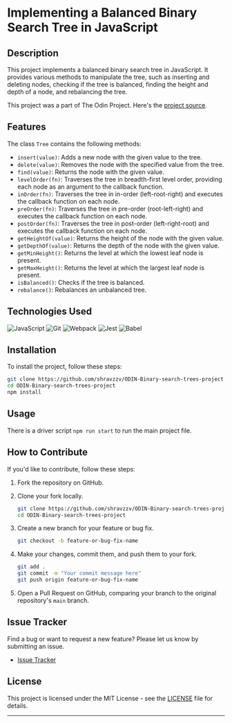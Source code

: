 # Implementing a Balanced Binary Search Tree in JavaScript

## Description

This project implements a balanced binary search tree in JavaScript. It provides various methods to manipulate the tree, such as inserting and deleting nodes, checking if the tree is balanced, finding the height and depth of a node, and rebalancing the tree.

This project was a part of The Odin Project. Here's the
[project source](https://www.theodinproject.com/lessons/javascript-binary-search-trees).

## Features

The class `Tree` contains the following methods:

- `insert(value)`: Adds a new node with the given value to the tree.
- `delete(value)`: Removes the node with the specified value from the tree.
- `find(value)`: Returns the node with the given value.
- `levelOrder(fn)`: Traverses the tree in breadth-first level order, providing each node as an argument to the callback function.
- `inOrder(fn)`: Traverses the tree in in-order (left-root-right) and executes the callback function on each node.
- `preOrder(fn)`: Traverses the tree in pre-order (root-left-right) and executes the callback function on each node.
- `postOrder(fn)`: Traverses the tree in post-order (left-right-root) and executes the callback function on each node.
- `getHeightOf(value)`: Returns the height of the node with the given value.
- `getDepthOf(value)`: Returns the depth of the node with the given value.
- `getMinHeight()`: Returns the level at which the lowest leaf node is present.
- `getMaxHeight()`: Returns the level at which the largest leaf node is present.
- `isBalanced()`: Checks if the tree is balanced.
- `rebalance()`: Rebalances an unbalanced tree.

## Technologies Used

![JavaScript](https://skillicons.dev/icons?i=js)
![Git](https://skillicons.dev/icons?i=git)
![Webpack](https://skillicons.dev/icons?i=webpack)
![Jest](https://skillicons.dev/icons?i=jest)
![Babel](https://skillicons.dev/icons?i=babel)

## Installation

To install the project, follow these steps:

```bash
git clone https://github.com/shravzzv/ODIN-Binary-search-trees-project
cd ODIN-Binary-search-trees-project
npm install
```

## Usage

There is a driver script `npm run start` to run the main project file.

## How to Contribute

If you'd like to contribute, follow these steps:

1. Fork the repository on GitHub.
2. Clone your fork locally.

   ```bash
   git clone https://github.com/shravzzv/ODIN-Binary-search-trees-project
   cd ODIN-Binary-search-trees-project
   ```

3. Create a new branch for your feature or bug fix.

   ```bash
   git checkout -b feature-or-bug-fix-name
   ```

4. Make your changes, commit them, and push them to your fork.

   ```bash
   git add .
   git commit -m "Your commit message here"
   git push origin feature-or-bug-fix-name
   ```

5. Open a Pull Request on GitHub, comparing your branch to the original repository's `main` branch.

## Issue Tracker

Find a bug or want to request a new feature? Please let us know by submitting an issue.

- [Issue Tracker](https://github.com/shravzzv/ODIN-Binary-search-trees-project/issues)

## License

This project is licensed under the MIT License - see the [LICENSE](LICENSE) file for details.

---
